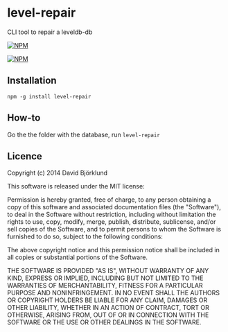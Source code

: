 # level-repair

CLI tool to repair a leveldb-db

[![NPM](https://nodei.co/npm/level-repair.png?downloads&stars)](https://nodei.co/npm/level-repair/)

[![NPM](https://nodei.co/npm-dl/level-repair.png)](https://nodei.co/npm/level-repair/)

## Installation

```
npm -g install level-repair
```

## How-to

Go the the folder with the database, run `level-repair`

## Licence

Copyright (c) 2014 David Björklund

This software is released under the MIT license:

Permission is hereby granted, free of charge, to any person obtaining a copy
of this software and associated documentation files (the "Software"), to deal
in the Software without restriction, including without limitation the rights
to use, copy, modify, merge, publish, distribute, sublicense, and/or sell
copies of the Software, and to permit persons to whom the Software is
furnished to do so, subject to the following conditions:

The above copyright notice and this permission notice shall be included in
all copies or substantial portions of the Software.

THE SOFTWARE IS PROVIDED "AS IS", WITHOUT WARRANTY OF ANY KIND, EXPRESS OR
IMPLIED, INCLUDING BUT NOT LIMITED TO THE WARRANTIES OF MERCHANTABILITY,
FITNESS FOR A PARTICULAR PURPOSE AND NONINFRINGEMENT. IN NO EVENT SHALL THE
AUTHORS OR COPYRIGHT HOLDERS BE LIABLE FOR ANY CLAIM, DAMAGES OR OTHER
LIABILITY, WHETHER IN AN ACTION OF CONTRACT, TORT OR OTHERWISE, ARISING FROM,
OUT OF OR IN CONNECTION WITH THE SOFTWARE OR THE USE OR OTHER DEALINGS IN
THE SOFTWARE.
